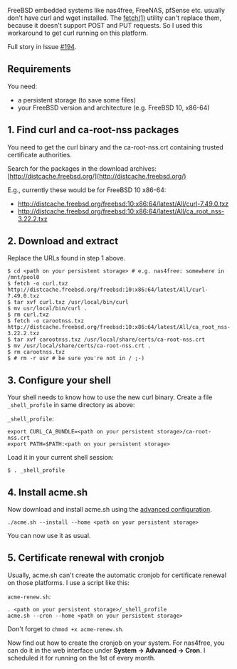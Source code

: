 FreeBSD embedded systems like nas4free, FreeNAS, pfSense etc. usually don't have curl and wget installed. The [fetch(1)](http://www.freebsd.org/cgi/man.cgi?fetch(1)) utility can't replace them, because it doesn't support POST and PUT requests. So I used this workaround to get curl running on this platform.

Full story in Issue [#194](https://github.com/Neilpang/acme.sh/issues/194).

## Requirements

You need:

* a persistent storage (to save some files)
* your FreeBSD version and architecture (e.g. FreeBSD 10, x86-64)

## 1. Find curl and ca-root-nss packages

You need to get the curl binary and the ca-root-nss.crt containing trusted certificate authorities.

Search for the packages in the download archives: [http://distcache.freebsd.org/](http://distcache.freebsd.org/)

E.g., currently these would be for FreeBSD 10 x86-64:

* http://distcache.freebsd.org/freebsd:10:x86:64/latest/All/curl-7.49.0.txz
* http://distcache.freebsd.org/freebsd:10:x86:64/latest/All/ca_root_nss-3.22.2.txz

## 2. Download and extract

Replace the URLs found in step 1 above.

```
$ cd <path on your persistent storage> # e.g. nas4free: somewhere in /mnt/pool0
$ fetch -o curl.txz http://distcache.freebsd.org/freebsd:10:x86:64/latest/All/curl-7.49.0.txz
$ tar xvf curl.txz /usr/local/bin/curl
$ mv usr/local/bin/curl .
$ rm curl.txz
$ fetch -o carootnss.txz http://distcache.freebsd.org/freebsd:10:x86:64/latest/All/ca_root_nss-3.22.2.txz
$ tar xvf carootnss.txz /usr/local/share/certs/ca-root-nss.crt
$ mv /usr/local/share/certs/ca-root-nss.crt .
$ rm carootnss.txz
$ # rm -r usr # be sure you're not in / ;-)
```

## 3. Configure your shell

Your shell needs to know how to use the new curl binary. Create a file `_shell_profile` in same directory as above:

`_shell_profile`:
```
export CURL_CA_BUNDLE=<path on your persistent storage>/ca-root-nss.crt
export PATH=$PATH:<path on your persistent storage>
```

Load it in your current shell session:

```
$ . _shell_profile
```

## 4. Install acme.sh

Now download and install acme.sh using the [advanced configuration](https://github.com/Neilpang/acme.sh/wiki/How-to-install#4-advanced-installation).

```
./acme.sh --install --home <path on your persistent storage>
```

You can now use it as usual.

## 5. Certificate renewal with cronjob

Usually, acme.sh can't create the automatic cronjob for certificate renewal on those platforms. I use a script like this:

`acme-renew.sh`:
```
. <path on your persistent storage>/_shell_profile
acme.sh --cron --home <path on your persistent storage>
```

Don't forget to `chmod +x acme-renew.sh`.

Now find out how to create the cronjob on your system. For nas4free, you can do it in the web interface under **System -> Advanced -> Cron**. I scheduled it for running on the 1st of every month.